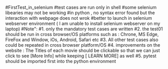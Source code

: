 #FirstTest_in_selenium
#test cases are run only in shell 
#some selenium libearies may not be working 
#in python , no syntax error found but the interaction with webpage does not wrok 
#better to launch in selenium webserver environment ( I am unable to install selenium webserver on my laptop) 
#Note": 
#1. only the mandatory test cases are written 
#2. the test01 should be run in cross browser/OS platforms such as : Chrone, MS Edge, FireFox and Window, iOs, Android, Safari etc
#3. All other test cases also could be repeated in cross browser platform/OS
#4. improvements on the website : The Titles of each movie should be clickable so that we can just click to see [More Info] while keeping [ LEARN MORE] as well
#5. pytest should be imported first into the python environment 
